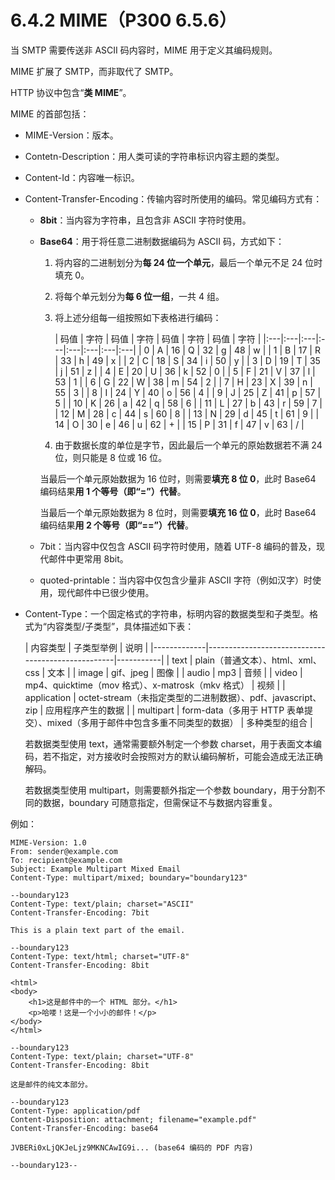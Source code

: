 # 6.4.2 MIME（P300 6.5.6）

当 SMTP 需要传送非 ASCII 码内容时，MIME 用于定义其编码规则。

MIME 扩展了 SMTP，而非取代了 SMTP。

HTTP 协议中包含“**类 MIME**”。

MIME 的首部包括：

+ MIME-Version：版本。

+ Contetn-Description：用人类可读的字符串标识内容主题的类型。

+ Content-Id：内容唯一标识。

+ Content-Transfer-Encoding：传输内容时所使用的编码。常见编码方式有：

    + **8bit**：当内容为字符串，且包含非 ASCII 字符时使用。

    + **Base64**：用于将任意二进制数据编码为 ASCII 码，方式如下：

        1. 将内容的二进制划分为**每 24 位一个单元**，最后一个单元不足 24 位时填充 0。

        2. 将每个单元划分为**每 6 位一组**，一共 4 组。

        3. 将上述分组每一组按照如下表格进行编码：

           | 码值 | 字符 | 码值 | 字符 | 码值 | 字符 | 码值 | 字符 |
                      |:---|:---|:---|:---|:---|:---|:---|:---|
           | 0  | A  | 16 | Q  | 32 | g  | 48 | w  |
           | 1  | B  | 17 | R  | 33 | h  | 49 | x  |
           | 2  | C  | 18 | S  | 34 | i  | 50 | y  |
           | 3  | D  | 19 | T  | 35 | j  | 51 | z  |
           | 4  | E  | 20 | U  | 36 | k  | 52 | 0  |
           | 5  | F  | 21 | V  | 37 | l  | 53 | 1  |
           | 6  | G  | 22 | W  | 38 | m  | 54 | 2  |
           | 7  | H  | 23 | X  | 39 | n  | 55 | 3  |
           | 8  | I  | 24 | Y  | 40 | o  | 56 | 4  |
           | 9  | J  | 25 | Z  | 41 | p  | 57 | 5  |
           | 10 | K  | 26 | a  | 42 | q  | 58 | 6  |
           | 11 | L  | 27 | b  | 43 | r  | 59 | 7  |
           | 12 | M  | 28 | c  | 44 | s  | 60 | 8  |
           | 13 | N  | 29 | d  | 45 | t  | 61 | 9  |
           | 14 | O  | 30 | e  | 46 | u  | 62 | +  |
           | 15 | P  | 31 | f  | 47 | v  | 63 | /  |
        4. 由于数据长度的单位是字节，因此最后一个单元的原始数据若不满 24 位，则只能是 8 位或 16 位。

      当最后一个单元原始数据为 16 位时，则需要**填充 8 位 0**，此时 Base64 编码结果**用 1 个等号（即“=”）代替**。

      当最后一个单元原始数据为 8 位时，则需要**填充 16 位 0**，此时 Base64 编码结果**用 2 个等号（即“==”）代替**。

    + 7bit：当内容中仅包含 ASCII 码字符时使用，随着 UTF-8 编码的普及，现代邮件中更常用 8bit。

    + quoted-printable：当内容中仅包含少量非 ASCII 字符（例如汉字）时使用，现代邮件中已很少使用。

+ Content-Type：一个固定格式的字符串，标明内容的数据类型和子类型。格式为“内容类型/子类型”，具体描述如下表：

  | 内容类型        | 子类型举例                                             | 说明        |
      |-------------|---------------------------------------------------|-----------|
  | text        | plain（普通文本）、html、xml、css                          | 文本        |
  | image       | gif、jpeg                                          | 图像        |
  | audio       | mp3                                               | 音频        |
  | video       | mp4、quicktime（mov 格式）、x-matrosk（mkv 格式）           | 视频        |
  | application | octet-stream（未指定类型的二进制数据）、pdf、javascript、zip      | 应用程序产生的数据 |
  | multipart   | form-data（多用于 HTTP 表单提交）、mixed（多用于邮件中包含多重不同类型的数据） | 多种类型的组合   |

  若数据类型使用 text，通常需要额外制定一个参数 charset，用于表面文本编码，若不指定，对方接收时会按照对方的默认编码解析，可能会造成无法正确解码。

  若数据类型使用 multipart，则需要额外指定一个参数 boundary，用于分割不同的数据，boundary 可随意指定，但需保证不与数据内容重复。

例如：

```http
MIME-Version: 1.0
From: sender@example.com
To: recipient@example.com
Subject: Example Multipart Mixed Email
Content-Type: multipart/mixed; boundary="boundary123"

--boundary123
Content-Type: text/plain; charset="ASCII"
Content-Transfer-Encoding: 7bit

This is a plain text part of the email.

--boundary123
Content-Type: text/html; charset="UTF-8"
Content-Transfer-Encoding: 8bit

<html>
<body>
    <h1>这是邮件中的一个 HTML 部分。</h1>
    <p>哈喽！这是一个小小的邮件！</p>
</body>
</html>

--boundary123
Content-Type: text/plain; charset="UTF-8"
Content-Transfer-Encoding: 8bit

这是邮件的纯文本部分。

--boundary123
Content-Type: application/pdf
Content-Disposition: attachment; filename="example.pdf"
Content-Transfer-Encoding: base64

JVBERi0xLjQKJeLjz9MKNCAwIG9i... (base64 编码的 PDF 内容)

--boundary123--
```
